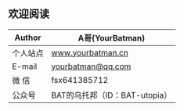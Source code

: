 ## 欢迎阅读

Author     | A哥(YourBatman)
-------- | -----
个人站点  | www.yourbatman.cn
E-mail  | yourbatman@qq.com
微 信  | fsx641385712
公众号  | BAT的乌托邦（ID：BAT-utopia）
